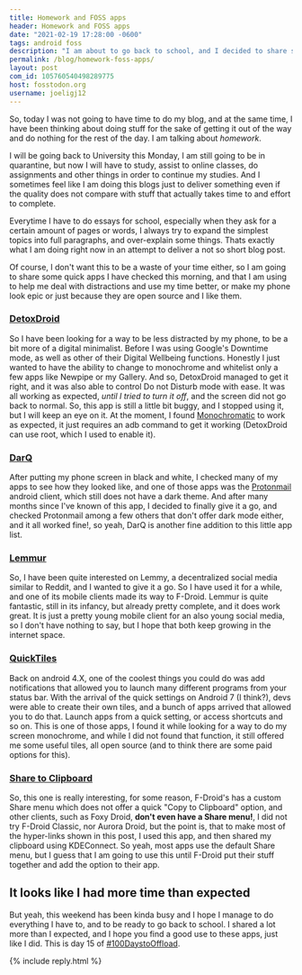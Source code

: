 ```yaml
---
title: Homework and FOSS apps
header: Homework and FOSS apps
date: "2021-02-19 17:28:00 -0600"
tags: android foss 
description: "I am about to go back to school, and I decided to share some apps that are FOSS and I found this weekend :D"
permalink: /blog/homework-foss-apps/
layout: post
com_id: 105760540498289775
host: fosstodon.org
username: joeligj12
---
```


So, today I was not going to have time to do my blog, and at the same time, I have been thinking about doing stuff for the sake of getting it out of the way and do nothing for the rest of the day. I am talking about *homework*. 

I will be going back to University this Monday, I am still going to be in quarantine, but now I will have to study, assist to online classes, do assignments and other things in order to continue my studies. And I sometimes feel like I am doing this blogs just to deliver something even if the quality does not compare with stuff that actually takes time to and effort to complete.

Everytime I have to do essays for school, especially when they ask for a certain amount of pages or words, I always try to expand the simplest topics into full paragraphs, and over-explain some things. Thats exactly what I am doing right now in an attempt to deliver a not so short blog post.

Of course, I don't want this to be a waste of your time either, so I am going to share some quick apps I have checked this morning, and that I am using to help me deal with distractions and use my time better, or make my phone look epic or just because they are open source and I like them.

### [DetoxDroid](https://f-droid.org/packages/com.flx_apps.digitaldetox)

So I have been looking for a way to be less distracted by my phone, to be a bit more of a digital minimalist. Before I was using Google's Downtime mode, as well as other of their Digital Wellbeing functions. Honestly I just wanted to have the ability to change to monochrome and whitelist only a few apps like Newpipe or my Gallery. And so, DetoxDroid managed to get it right, and it was also able to control Do not Disturb mode with ease. It was all working as expected, *until I tried to turn it off*, and the screen did not go back to normal. So, this app is still a little bit buggy, and I stopped using it, but I will keep an eye on it. At the moment, I found [Monochromatic](https://f-droid.org/packages/uk.co.richyhbm.monochromatic) to work as expected, it just requires an adb command to get it working (DetoxDroid can use root, which I used to enable it).

### [DarQ](https://kieronquinn.co.uk/redirect/DarQ/github)

After putting my phone screen in black and white, I checked many of my apps to see how they looked like, and one of those apps was the [Protonmail](https://protonmail.com) android client, which still does not have a dark theme. And after many months since I've known of this app, I decided to finally give it a go, and checked Protonmail among a few others that don't offer dark mode either, and it all worked fine!, so yeah, DarQ is another fine addition to this little app list.

### [Lemmur](https://f-droid.org/packages/com.krawieck.lemmur)

So, I have been quite interested on Lemmy, a decentralized social media similar to Reddit, and I wanted to give it a go. So I have used it for a while, and one of its mobile clients made its way to F-Droid. Lemmur is quite fantastic, still in its infancy, but already pretty complete, and it does work great. It is just a pretty young mobile client for an also young social media, so I don't have nothing to say, but I hope that both keep growing in the internet space.

### [QuickTiles](https://f-droid.org/packages/com.asdoi.quicktiles)

Back on android 4.X, one of the coolest things you could do was add notifications that allowed you to launch many different programs from your status bar. With the arrival of the quick settings on Android 7 (I think?), devs were able to create their own tiles, and a bunch of apps arrived that allowed you to do that. Launch apps from a quick setting, or access shortcuts and so on. This is one of those apps, I found it while looking for a way to do my screen monochrome, and while I did not found that function, it still offered me some useful tiles, all open source (and to think there are some paid options for this).

### [Share to Clipboard](https://f-droid.org/packages/com.tengu.sharetoclipboard) 

So, this one is really interesting, for some reason, F-Droid's has a custom Share menu which does not offer a quick "Copy to Clipboard" option, and other clients, such as Foxy Droid, **don't even have a Share menu!**, I did not try F-Droid Classic, nor Aurora Droid, but the point is, that to make most of the hyper-links shown in this post, I used this app, and then shared my clipboard using KDEConnect. So yeah, most apps use the default Share menu, but I guess that I am going to use this until F-Droid put their stuff together and add the option to their app.

## It looks like I had more time than expected

But yeah, this weekend has been kinda busy and I hope I manage to do everything I have to, and to be ready to go back to school. I shared a lot more than I expected, and I hope you find a good use to these apps, just like I did. This is day 15 of [#100DaystoOffload](https://100daystooffload.com).

{% include reply.html %}
